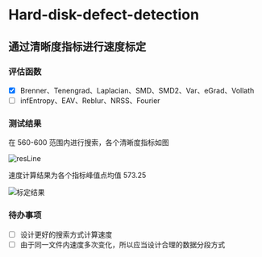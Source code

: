 # Hard-disk-defect-detection
## 通过清晰度指标进行速度标定

### 评估函数
- [x] Brenner、Tenengrad、Laplacian、SMD、SMD2、Var、eGrad、Vollath
- [ ] infEntropy、EAV、Reblur、NRSS、Fourier

### 测试结果

在 560-600 范围内进行搜索，各个清晰度指标如图

![resLine](https://user-images.githubusercontent.com/69668611/186872649-9d4a0095-5d63-4df9-ba3c-2fb82d8fce68.png)

速度计算结果为各个指标峰值点均值 573.25

![标定结果](https://user-images.githubusercontent.com/69668611/186872991-8062a230-0e51-41f2-be63-bf83d94dbbae.png)

### 待办事项
- [ ] 设计更好的搜索方式计算速度
- [ ] 由于同一文件内速度多次变化，所以应当设计合理的数据分段方式
